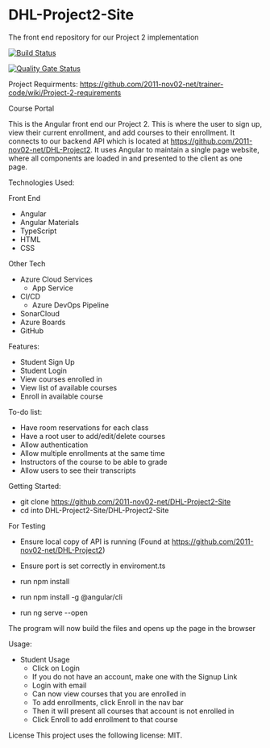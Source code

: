 # DHL-Project2-Site
The front end repository for our Project 2 implementation

[![Build Status](https://dev.azure.com/2011-Revature-Project2/2011-Revature-Project2/_apis/build/status/2011-nov02-net.DHL-Project2-Site?branchName=master)](https://dev.azure.com/2011-Revature-Project2/2011-Revature-Project2/_build/latest?definitionId=3&branchName=master)

[![Quality Gate Status](https://sonarcloud.io/api/project_badges/measure?project=2011-nov02-net_DHL-Project2-Site&metric=alert_status)](https://sonarcloud.io/dashboard?id=2011-nov02-net_DHL-Project2-Site)

Project Requirments: https://github.com/2011-nov02-net/trainer-code/wiki/Project-2-requirements

Course Portal

This is the Angular front end our Project 2. This is where the user to sign up, view their current enrollment, and add courses to their enrollment. It connects to our backend API which is located at https://github.com/2011-nov02-net/DHL-Project2. It uses Angular to maintain a single page website, where all components are loaded in and presented to the client as one page.

Technologies Used:

Front End
- Angular
- Angular Materials
- TypeScript
- HTML
- CSS

Other Tech
- Azure Cloud Services
  - App Service
- CI/CD
  - Azure DevOps Pipeline
- SonarCloud
- Azure Boards
- GitHub

Features:

- Student Sign Up
- Student Login
- View courses enrolled in
- View list of available courses
- Enroll in available course

To-do list:

- Have room reservations for each class
- Have a root user to add/edit/delete courses
- Allow authentication
- Allow multiple enrollments at the same time
- Instructors of the course to be able to grade
- Allow users to see their transcripts

Getting Started:

- git clone https://github.com/2011-nov02-net/DHL-Project2-Site
- cd into DHL-Project2-Site/DHL-Project2-Site

For Testing

- Ensure local copy of API is running (Found at https://github.com/2011-nov02-net/DHL-Project2)
- Ensure port is set correctly in enviroment.ts

- run npm install
- run npm install -g @angular/cli
- run ng serve --open

The program will now build the files and opens up the page in the browser

Usage:

- Student Usage
  - Click on Login
  - If you do not have an account, make one with the Signup Link
  - Login with email
  - Can now view courses that you are enrolled in
  - To add enrollments, click Enroll in the nav bar
  - Then it will present all courses that account is not enrolled in
  - Click Enroll to add enrollment to that course


License
This project uses the following license: MIT.

